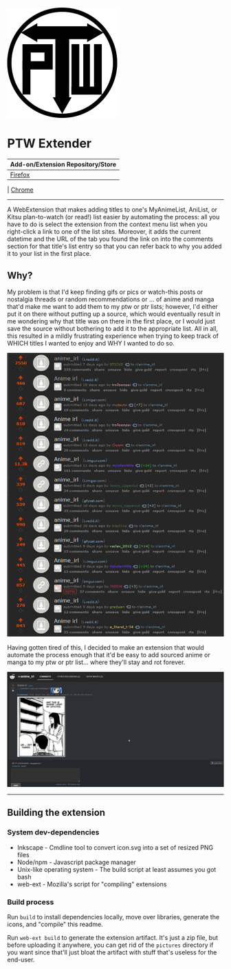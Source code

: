 <!-- markdownlint-disable-next-line first-line-heading -->

![PTW Extender Icon](icons/icon.svg 'PTW Extender Icon')

# PTW Extender

| Add-on/Extension Repository/Store                                       |
| ----------------------------------------------------------------------- |
| [Firefox](https://addons.mozilla.org/en-US/firefox/addon/ptw-extender/) |

| [Chrome](https://chrome.google.com/webstore/detail/ptw-extender/cbllkljhggikogmnnfiihcbgenkmjanh)

---

A WebExtension that makes adding titles to one's MyAnimeList, AniList, or Kitsu
plan-to-watch (or read!) list easier by automating the process: all you have to
do is select the extension from the context menu list when you right-click a
link to one of the list sites. Moreover, it adds the current datetime and the
URL of the tab you found the link on into the comments section for that title's
list entry so that you can refer back to why you added it to your list in the
first place.

## Why?

My problem is that I'd keep finding gifs or pics or watch-this posts or
nostalgia threads or random recommendations or ... of anime and manga
that'd make me want to add them to my ptw or ptr lists; however, I'd either put
it on there without putting up a source, which would eventually result in me
wondering why that title was on there in the first place, or I would just save
the source without bothering to add it to the appropriate list. All in all,
this resulted in a mildly frustrating experience when trying to keep track of
WHICH titles I wanted to enjoy and WHY I wanted to do so.

![The Problem](the_problem.png 'The Problem')

Having gotten tired of this, I decided to make an extension that would automate
the process enough that it'd be easy to add sourced anime or manga to my ptw or
ptr list... where they'll stay and rot forever.

![The Solution](the_solution.gif 'The Solution')

---

## Building the extension

### System dev-dependencies

- Inkscape - Cmdline tool to convert icon.svg into a set of resized PNG files
- Node/npm - Javascript package manager
- Unix-like operating system - The build script at least assumes you got bash
- web-ext - Mozilla's script for "compiling" extensions

### Build process

Run `build` to install dependencies locally, move over libraries,
generate the icons, and "compile" this readme.

Run `web-ext build` to generate the extension artifact. It's just a zip file,
but before uploading it anywhere, you can get rid of the `pictures` directory
if you want since that'll just bloat the artifact with stuff that's useless for
the end-user.
